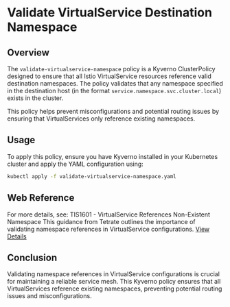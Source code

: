 # Validate VirtualService Destination Namespace
## Overview
The `validate-virtualservice-namespace` policy is a Kyverno ClusterPolicy designed to ensure that all Istio VirtualService resources reference valid destination namespaces. The policy validates that any namespace specified in the destination host (in the format `service.namespace.svc.cluster.local`) exists in the cluster.

This policy helps prevent misconfigurations and potential routing issues by ensuring that VirtualServices only reference existing namespaces.

## Usage
To apply this policy, ensure you have Kyverno installed in your Kubernetes cluster and apply the YAML configuration using:
```bash
kubectl apply -f validate-virtualservice-namespace.yaml
```

## Web Reference
For more details, see:
TIS1601 - VirtualService References Non-Existent Namespace
This guidance from Tetrate outlines the importance of validating namespace references in VirtualService configurations.
[View Details](https://docs.tetrate.io/istio-subscription/tools/tca/analysis/TIS1601)

## Conclusion
Validating namespace references in VirtualService configurations is crucial for maintaining a reliable service mesh. This Kyverno policy ensures that all VirtualServices reference existing namespaces, preventing potential routing issues and misconfigurations.
